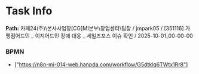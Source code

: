 # Task Info

**Path:** 카페24(주)\본사사업장\[CG]MI본부\창업센터\팀장 / jmpark05 / [351116] 가맹점어드민 _ 이지어드민 장애 대응 _ 세일즈포스 이슈 확인 / 2025-10-01_00-00-00

### BPMN
- ["https://n8n-mi-014-web.hanpda.com/workflow/G5dtklq6TWtx1Rr8"]

